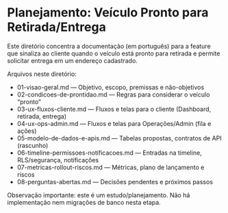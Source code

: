 # Planejamento: Veículo Pronto para Retirada/Entrega

Este diretório concentra a documentação (em português) para a feature que sinaliza ao cliente quando o veículo está pronto para retirada e permite solicitar entrega em um endereço cadastrado.

Arquivos neste diretório:
- 01-visao-geral.md — Objetivo, escopo, premissas e não-objetivos
- 02-condicoes-de-prontidao.md — Regras para considerar o veículo “pronto”
- 03-ux-fluxos-cliente.md — Fluxos e telas para o cliente (Dashboard, retirada, entrega)
- 04-ux-ops-admin.md — Fluxos e telas para Operações/Admin (fila e ações)
- 05-modelo-de-dados-e-apis.md — Tabelas propostas, contratos de API (rascunho)
- 06-timeline-permissoes-notificacoes.md — Entradas na timeline, RLS/segurança, notificações
- 07-metricas-rollout-riscos.md — Métricas, plano de lançamento e riscos
- 08-perguntas-abertas.md — Decisões pendentes e próximos passos

Observação importante: este é um estudo/planejamento. Não há implementação nem migrações de banco nesta etapa.

